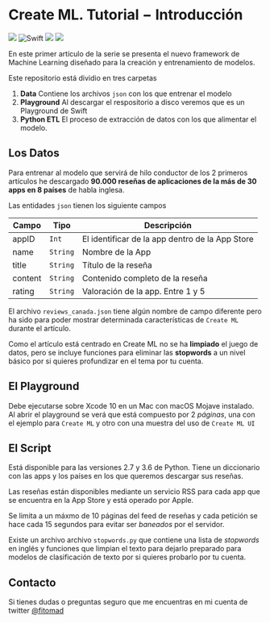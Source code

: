 # Create ML. Tutorial − Introducción

![](https://img.shields.io/badge/xcode-10-blue.svg) ![Swift](https://img.shields.io/badge/swift-4.2-red.svg) ![](https://img.shields.io/badge/python-2.7-yellow.svg) ![](https://img.shields.io/badge/python-3.6-yellow.svg)

En este primer artículo de la serie se presenta el nuevo framework de Machine Learning diseñado para la creación y entrenamiento de modelos.

Este repositorio está dividio en tres carpetas

1. **Data** Contiene los archivos `json` con los que entrenar el modelo
2. **Playground** Al descargar el respositorio a disco veremos que es un Playground de Swift
3. **Python ETL** El proceso de extracción de datos con los que alimentar el modelo.

## Los Datos

Para entrenar al modelo que servirá de hilo conductor de los 2 primeros artículos he descargado **90.000 reseñas de aplicaciones de la más de 30 apps en 8 países** de habla inglesa.

Las entidades `json` tienen los siguiente campos

|Campo|Tipo|Descripción|
|---|---|---|
|appID|`Int`|El identificar de la app dentro de la App Store|
|name|`String`|Nombre de la App|
|title|`String`|Título de la reseña|
|content|`String`|Contenido completo de la reseña|
|rating|`String`|Valoración de la app. Entre 1 y 5|

El archivo `reviews_canada.json` tiene algún nombre de campo diferente pero ha sido para poder mostrar determinada características de `Create ML` durante el artículo.

Como el artículo está centrado en Create ML no se ha **limpiado** el juego de datos, pero se incluye funciones para eliminar las **stopwords** a un nivel básico por si quieres profundizar en el tema por tu cuenta.

## El Playground

Debe ejecutarse sobre Xcode 10 en un Mac con macOS Mojave instalado. Al abrir el playground se verá que está compuesto por 2 *páginas*, una con el ejemplo para `Create ML` y otro con una muestra del uso de `Create ML UI`

## El Script

Está disponible para las versiones 2.7 y 3.6 de Python. Tiene un diccionario con las apps y los países en los que queremos descargar sus reseñas.

Las reseñas están disponibles mediante un servicio RSS para cada app que se encuentra en la App Store y está operado por Apple.

Se limita a un máxmo de 10 páginas del feed de reseñas y cada petición se hace cada 15 segundos para evitar ser *baneados* por el servidor.

Existe un archivo archivo `stopwords.py` que contiene una lista de *stopwords* en inglés y funciones que limpian el texto para dejarlo preparado para modelos de clasificación de texto por si quieres probarlo por tu cuenta.

## Contacto

Si tienes dudas o preguntas seguro que me encuentras en mi cuenta de twitter [@fitomad](https://twitter.com/fitomad)
